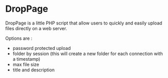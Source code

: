 DropPage
========

DropPage is a little PHP script that allow users to quickly and easily upload files directly on a web server.

Options are :

- password protected upload
- folder by session (this will create a new folder for each connection with a timestamp)
- max file size
- title and description